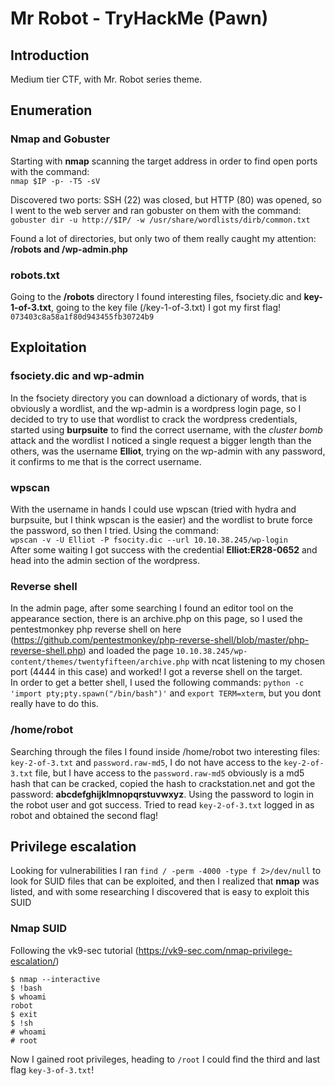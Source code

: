 # Mr Robot - TryHackMe (Pawn)

## Introduction
Medium tier CTF, with Mr. Robot series theme.

## Enumeration
### Nmap and Gobuster
Starting with **nmap** scanning the target address in order to find open ports with the command:<br>
`nmap $IP -p- -T5 -sV`


Discovered two ports: SSH (22) was closed, but HTTP (80) was opened, so I went to the web server and ran gobuster on them with the command:<br>
`gobuster dir -u http://$IP/ -w /usr/share/wordlists/dirb/common.txt`

Found a lot of directories, but only two of them really caught my attention: **/robots and /wp-admin.php**

### robots.txt
Going to the **/robots** directory I found interesting files, fsociety.dic and **key-1-of-3.txt**, going to the key file (/key-1-of-3.txt) I got my first flag!<br>
`073403c8a58a1f80d943455fb30724b9`

## Exploitation
### fsociety.dic and wp-admin
In the fsociety directory you can download a dictionary of words, that is obviously a wordlist, and the wp-admin is a wordpress login page, so I decided to try to use that wordlist to crack the wordpress credentials, started using **burpsuite** to find the correct username, with the *cluster bomb* attack and the wordlist I noticed a single request a bigger length than the others, was the username **Elliot**, trying on the wp-admin with any password, it confirms to me that is the correct username. 

### wpscan
With the username in hands I could use wpscan (tried with hydra and burpsuite, but I think wpscan is the easier) and the wordlist to brute force the password, so then I tried. Using the command:<br>
`wpscan -v -U Elliot -P fsocity.dic --url 10.10.38.245/wp-login`<br>
After some waiting I got success with the credential **Elliot:ER28-0652** and head into the admin section of the wordpress.

### Reverse shell
In the admin page, after some searching I found an editor tool on the appearance section, there is an archive.php on this page, so I used the pentestmonkey php reverse shell on here (https://github.com/pentestmonkey/php-reverse-shell/blob/master/php-reverse-shell.php) and loaded the page `10.10.38.245/wp-content/themes/twentyfifteen/archive.php` with ncat listening to my chosen port (4444 in this case) and worked! I got a reverse shell on the target.<br>
In order to get a better shell, I used the following commands: `python -c 'import pty;pty.spawn("/bin/bash")'` and `export TERM=xterm`, but you dont really have to do this. <br>

### /home/robot
Searching through the files I found inside /home/robot two interesting files: `key-2-of-3.txt` and `password.raw-md5`, I do not have access to the `key-2-of-3.txt` file, but I have access to the `password.raw-md5` obviously is a md5 hash that can be cracked, copied the hash to crackstation.net and got the password: **abcdefghijklmnopqrstuvwxyz**. Using the password to login in the robot user and got success. Tried to read `key-2-of-3.txt` logged in as robot and obtained the second flag!

## Privilege escalation
Looking for vulnerabilities I ran `find / -perm -4000 -type f 2>/dev/null` to look for SUID files that can be exploited, and then I realized that **nmap** was listed, and with some researching I discovered that is easy to exploit this SUID

### Nmap SUID
Following the vk9-sec tutorial (https://vk9-sec.com/nmap-privilege-escalation/) <br>
```
$ nmap --interactive
$ !bash
$ whoami
robot
$ exit
$ !sh
# whoami
# root
```
Now I gained root privileges, heading to `/root` I could find the third and last flag `key-3-of-3.txt`!

